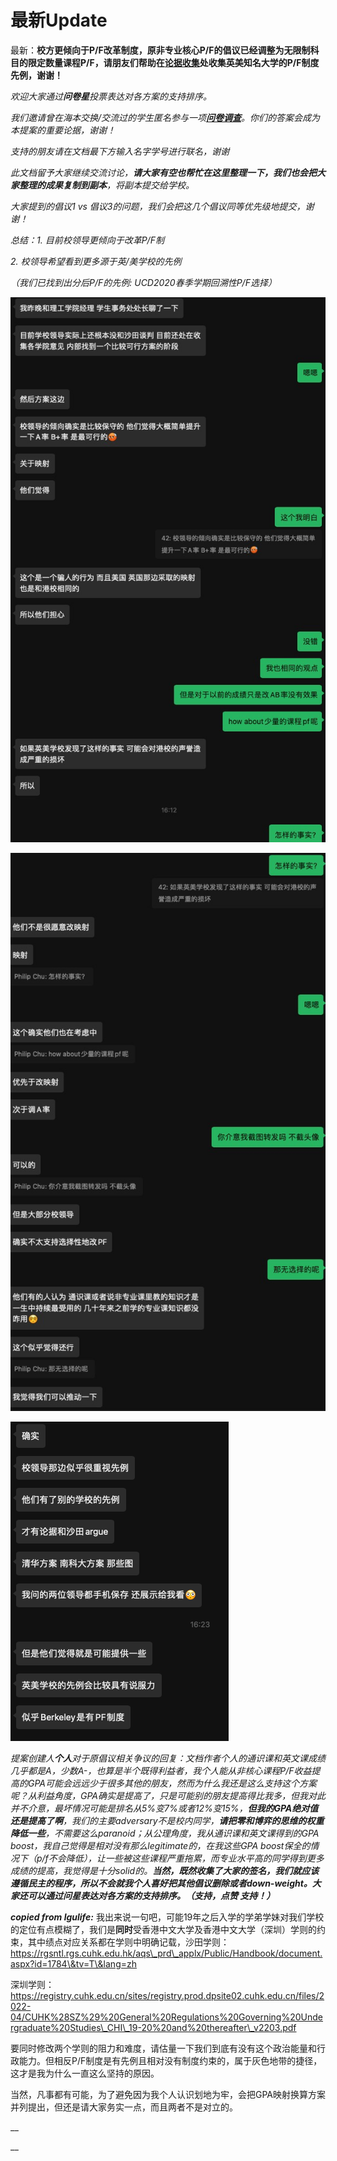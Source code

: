 # 最新Update

最新：**校方更倾向于P/F改革制度，原非专业核心P/F的倡议已经调整为无限制科目的限定数量课程P/F，请朋友们帮助在**[**论据收集**](lun-ju-shou-ji.md)**处收集英美知名大学的P/F制度先例，谢谢！**

_欢迎大家通过**问卷星**投票表达对各方案的支持排序。_

_我们邀请曾在海本交换/交流过的学生匿名参与一项_[_**问卷调查**_](https://www.wjx.cn/vj/r4X3cBh.aspx)_。你们的答案会成为本提案的重要论据，谢谢！_

_支持的朋友请在文档最下方输入名字学号进行联名，谢谢_

_此文档留予大家继续交流讨论，**请大家有空也帮忙在这里整理一下，我们也会把大家整理的成果复制到副本**，将副本提交给学校。_

_大家提到的倡议1 vs 倡议3的问题，我们会把这几个倡议同等优先级地提交，谢谢！_

_总结：1. 目前校领导更倾向于改革P/F制_

_2. 校领导希望看到更多源于英/美学校的先例_

_（我们已找到出分后P/F的先例: UCD2020春季学期回溯性P/F选择）_

![descript](.gitbook/assets/0)

![descript](.gitbook/assets/1)

![descript](.gitbook/assets/2)

_提案创建人**个人**对于原倡议相关争议的回复：文档作者个人的通识课和英文课成绩几乎都是A，少数A-，也算是半个既得利益者，我个人能从非核心课程P/F收益提高的GPA可能会远远少于很多其他的朋友，然而为什么我还是这么支持这个方案呢？从利益角度，GPA确实是提高了，只是可能别的朋友提高得比我多，但我对此并不介意，最坏情况可能是排名从5%变7%或者12%变15%，**但我的GPA绝对值还是提高了啊**，我们的主要adversary不是校内同学，**请把零和博弈的思维的权重降低一些**，不需要这么paranoid；从公理角度，我从通识课和英文课得到的GPA boost，我自己觉得是相对没有那么legitimate的，在我这些GPA boost保全的情况下（p/f不会降低），让一些被这些课程严重拖累，而专业水平高的同学得到更多成绩的提高，我觉得是十分solid的。**当然，既然收集了大家的签名，我们就应该遵循民主的程序，所以不会就我个人喜好把其他倡议删除或者down-weight。大家还可以通过问星表达对各方案的支持排序。（支持，点赞 支持！）**_

_**copied from lgulife:**_ 我出来说一句吧，可能19年之后入学的学弟学妹对我们学校的定位有点模糊了，我们是**同时**受香港中文大学及香港中文大学（深圳）学则的约束，其中绩点对应关系都在学则中明确记载，沙田学则：https://rgsntl.rgs.cuhk.edu.hk/aqs\_prd\_applx/Public/Handbook/document.aspx?id=1784\&tv=T\&lang=zh

深圳学则：https://registry.cuhk.edu.cn/sites/registry.prod.dpsite02.cuhk.edu.cn/files/2022-04/CUHK%28SZ%29%20General%20Regulations%20Governing%20Undergraduate%20Studies\_CHI\_19-20%20and%20thereafter\_v2203.pdf

要同时修改两个学则的阻力和难度，请估量一下我们到底有没有这个政治能量和行政能力。但相反P/F制度是有先例且相对没有制度约束的，属于灰色地带的捷径，这才是我为什么一直这么坚持的原因。

当然，凡事都有可能，为了避免因为我个人认识划地为牢，会把GPA映射换算方案并列提出，但还是请大家务实一点，而且两者不是对立的。

__

__
